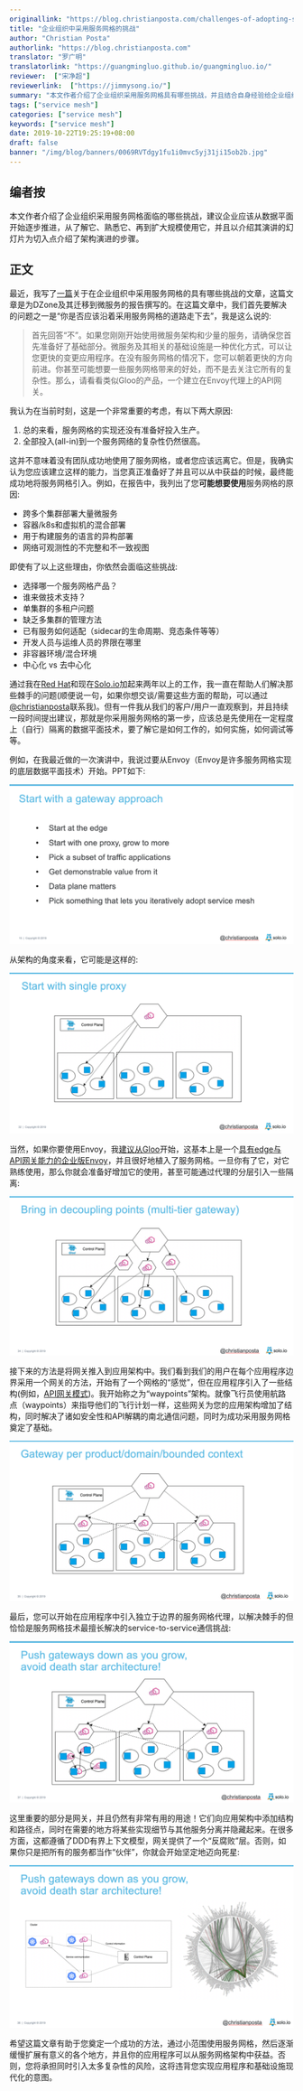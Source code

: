 ```yaml
---
originallink: "https://blog.christianposta.com/challenges-of-adopting-service-mesh-in-enterprise-organizations/"
title: "企业组织中采用服务网格的挑战"
author: "Christian Posta"
authorlink: "https://blog.christianposta.com"
translator: "罗广明"
translatorlink: "https://guangmingluo.github.io/guangmingluo.io/"
reviewer:  ["宋净超"]
reviewerlink:  ["https://jimmysong.io/"]
summary: "本文作者介绍了企业组织采用服务网格具有哪些挑战，并且结合自身经验给企业组织提出了推进服务网格的建议。"
tags: ["service mesh"]
categories: ["service mesh"]
keywords: ["service mesh"]
date: 2019-10-22T19:25:19+08:00
draft: false
banner: "/img/blog/banners/0069RVTdgy1fu1i0mvc5yj31ji15ob2b.jpg"
---
```


## 编者按

本文作者介绍了企业组织采用服务网格面临的哪些挑战，建议企业应该从数据平面开始逐步推进，从了解它、熟悉它、再到扩大规模使用它，并且以介绍其演讲的幻灯片为切入点介绍了架构演进的步骤。

## 正文

最近，我写了[一篇](https://dzone.com/trendreports/migrating-to-microservices-2)关于在企业组织中采用服务网格的具有哪些挑战的文章，这篇文章是为DZone及其迁移到微服务的报告撰写的。在这篇文章中，我们首先要解决的问题之一是“你是否应该沿着采用服务网格的道路走下去”，我是这么说的:

> 首先回答“不”。如果您刚刚开始使用微服务架构和少量的服务，请确保您首先准备好了基础部分。微服务及其相关的基础设施是一种优化方式，可以让您更快的变更应用程序。在没有服务网格的情况下，您可以朝着更快的方向前进。你甚至可能想要一些服务网格带来的好处，而不是去关注它所有的复杂性。那么，请看看类似Gloo的产品，一个建立在Envoy代理上的API网关。

我认为在当前时刻，这是一个非常重要的考虑，有以下两大原因:

1. 总的来看，服务网格的实现还没有准备好投入生产。
2. 全部投入(all-in)到一个服务网络的复杂性仍然很高。

这并不意味着没有团队成功地使用了服务网格，或者您应该远离它。但是，我确实认为您应该建立这样的能力，当您真正准备好了并且可以从中获益的时候，最终能成功地将服务网格引入。例如，在报告中，我列出了您**可能想要使用**服务网格的原因:

- 跨多个集群部署大量微服务
- 容器/k8s和虚拟机的混合部署
- 用于构建服务的语言的异构部署
- 网络可观测性的不完整和不一致视图

即使有了以上这些理由，你依然会面临这些挑战:

- 选择哪一个服务网格产品？
- 谁来做技术支持？
- 单集群的多租户问题
- 缺乏多集群的管理方法
- 已有服务如何适配（sidecar的生命周期、竞态条件等等）
- 开发人员与运维人员的界限在哪里
- 非容器环境/混合环境
- 中心化 vs 去中心化

通过我在[Red Hat](https://blog.christianposta.com/moving-on-from-red-hat/)和现在[Solo.io](https://blog.christianposta.com/career/new-adventure-starts-at-solo-io/)加起来两年以上的工作，我一直在帮助人们解决那些棘手的问题(顺便说一句，如果你想交谈/需要这些方面的帮助，可以通过[@christianposta](http://twitter.com/christianposta?lang=en)联系我)。但有一件我从我们的客户/用户一直观察到，并且持续一段时间提出建议，那就是你采用服务网格的第一步，应该总是先使用在一定程度上（自行）隔离的数据平面技术，要了解它是如何工作的，如何实施，如何调试等等。

例如，在我最近做的一次演讲中，我说过要从Envoy（Envoy是许多服务网格实现的底层数据平面技术）开始。PPT如下:

![start-slow-slide](start-slow-slide.png)

从架构的角度来看，它可能是这样的:

![single-gateway](single-gateway.png)

当然，如果你要使用Envoy，我[建议从Gloo](https://medium.com/solo-io/getting-started-with-a-service-mesh-starts-with-a-gateway-96384deedca2)开始，这基本上是一个[具有edge与API网关能力的企业版Envoy](https://gloo.solo.io/)，并且很好地植入了服务网格。一旦你有了它，对它熟练使用，那么你就会准备好增加它的使用，甚至可能通过代理的分层引入一些隔离:

![multi-tier-gw](multi-tier-gw.png)

接下来的方法是将网关推入到应用架构中。我们看到我们的用户在每个应用程序边界采用一个网关的方法，开始有了一个网格的“感觉”，但在应用程序引入了一些结构(例如，[API网关模式](https://medium.com/solo-io/api-gateways-are-going-through-an-identity-crisis-d1d833a313d7))。我开始称之为“waypoints”架构。就像飞行员使用航路点（waypoints）来指导他们的飞行计划一样，这些网关为您的应用架构增加了结构，同时解决了诸如安全性和API解耦的南北通信问题，同时为成功采用服务网格奠定了基础。

![bc-gw](bc-gw.png)

最后，您可以开始在应用程序中引入独立于边界的服务网格代理，以解决棘手的但恰恰是服务网格技术最擅长解决的service-to-service通信挑战:

![push-down-gw](push-down-gw.png)

这里重要的部分是网关，并且仍然有非常有用的用途！它们向应用架构中添加结构和路径点，同时在需要的地方将某些实现细节与其他服务分离并隐藏起来。在很多方面，这都遵循了DDD有界上下文模型，网关提供了一个“反腐败”层。否则，如果你只是把所有的服务都当作“伙伴”，你就会开始坚定地迈向死星:

![deathstar](deathstar.png)

希望这篇文章有助于您奠定一个成功的方法，通过小范围使用服务网格，然后逐渐缓慢扩展有意义的各个地方，并且你的应用程序可以从服务网格架构中获益。否则，您将承担同时引入太多复杂性的风险，这将违背您实现应用程序和基础设施现代化的意图。
